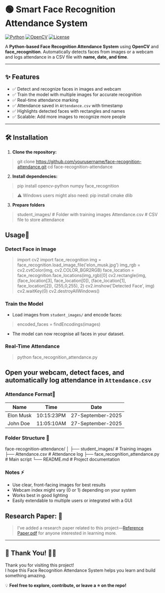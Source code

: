 # 🟢 Smart Face Recognition Attendance System

[![Python](https://img.shields.io/badge/Python-3.11-blue?logo=python&logoColor=white)](https://www.python.org/)
[![OpenCV](https://img.shields.io/badge/OpenCV-4.7-green?logo=opencv&logoColor=white)](https://opencv.org/)
[![License](https://img.shields.io/badge/License-MIT-yellow)](LICENSE)

A **Python-based Face Recognition Attendance System** using **OpenCV** and **face_recognition**. Automatically detects faces from images or a webcam and logs attendance in a CSV file with **name, date, and time**.  

---

## ✨ Features

- ✅ Detect and recognize faces in images and webcam  
- ✅ Train the model with multiple images for accurate recognition  
- ✅ Real-time attendance marking  
- ✅ Attendance saved in `Attendance.csv` with timestamp  
- ✅ Highlights detected faces with rectangles and names  
- ✅ Scalable: Add more images to recognize more people  

---

## 🛠️ Installation

1. **Clone the repository:**

>git clone https://github.com/yourusername/face-recognition-attendance.git
>cd face-recognition-attendance

2. **Install dependencies:**
>pip install opencv-python numpy face_recognition

>⚠️ Windows users might also need:
>pip install cmake dlib

3. **Prepare folders**
>student_images/       # Folder with training images
>Attendance.csv        # CSV file to store attendance

## Usage🚀

### Detect Face in Image

>import cv2
>import face_recognition
>img = face_recognition.load_image_file('elon_musk.jpg')
>img_rgb = cv2.cvtColor(img, cv2.COLOR_BGR2RGB)
>face_location = face_recognition.face_locations(img_rgb)[0]
>cv2.rectangle(img, (face_location[3], face_location[0]), (face_location[1], face_location[2]), (255,0,255), 2)
>cv2.imshow('Detected Face', img)
>cv2.waitKey(0)
>cv2.destroyAllWindows()

### Train the Model

- Load images from `student_images/` and encode faces:
>encoded_faces = findEncodings(images)
- The model can now recognise all faces in your dataset.

### Real-Time Attendance
>python face_recognition_attendance.py

## Open your webcam, detect faces, and automatically log attendance in   `Attendance.csv`

### Attendance Format📂
| Name | Time | Date |
| -------- | -------- | -------- |
| Elon Musk | 10:15:23PM | 27-September-2025 |
| John Doe | 11:05:10AM | 27-September-2025 |

### Folder Structure 📂
face-recognition-attendance/
│
├── student_images/                  # Training images
├── Attendance.csv                   # Attendance log
├── face_recognition_attendance.py   # Main script
└── README.md                        # Project documentation

### Notes ⚡

- Use clear, front-facing images for best results
- Webcam index might vary (0 or 1) depending on your system
- Works best in good lighting
- Easily extendable to multiple users or integrated with a GUI 

## **Research Paper:** 📄 
>I’ve added a research paper related to this project—[Reference Paper.pdf](research-paper.pdf) for anyone interested in learning more.

---

## 🙏 Thank You! 🎉✨

Thank you for visiting this project!  
I hope this Face Recognition Attendance System helps you learn and build something amazing.  

💡 **Feel free to explore, contribute, or leave a ⭐ on the repo!**  

